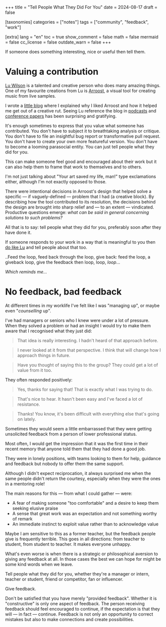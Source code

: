 +++
title = "Tell People What They Did For You"
date = 2024-08-17
draft = false

[taxonomies]
categories = ["notes"]
tags = ["community", "feedback", "work"]

[extra]
lang = "en"
toc = true
show_comment = false
math = false
mermaid = false
cc_license = false
outdate_warn = false
+++

If someone does something interesting, nice or useful then
tell them.

<!-- more -->

# Valuing a contribution

[Lu Wilson](https://www.todepond.com/) is a talented and creative person who does many amazing things.
One of my favourite creations from Lu is [Arroost](https://arroost.com/), a visual tool for creating music from live samples.

I wrote a [little blog](https://edibotopic.com/blog/doing/leisure-sick/) where I explained why I liked Arroost
and how it helped me get out of a creative rut.
Seeing Lu reference the blog in [podcasts](https://futureofcoding.org/episodes/071) and [conference papers](https://www.todepond.com/report/arroost/)
has been surprising and gratifying.

It's enough sometimes to express that you value what someone has contributed.
You don't have to subject it to breathtaking analysis or critique.
You don't have to file an insightful bug report or transformative pull request.
You don't have to create your own more featureful version.
You don't have to become a looming parasocial entity.
You can just tell people what they did for you.

This can make someone feel good and encouraged about their work but it
can also help them to frame that work to themselves and to others.

I'm not just talking about "Your art saved my life, man!" type exclamations either,
although I'm not exactly opposed to those.

There were intentional decisions in Arroost's design that helped solve
a specific — if vaguely-defined — problem that I had (a creative block).
By describing how the tool contributed to its resolution, the decisions behind
the design are brought into sharp relief and — to an extent — vindicated.
Productive questions emerge: _what can be said in general concerning solutions to such problems?_

All that is to say: tell people what they did for you, preferably soon after
they have done it.

If someone responds to your work in a way that is meaningful to you
then [do like Lu](https://www.todepond.com/report/arroost/) and tell 
people about that too.

..Feed the loop, feed back through the loop, give back: feed the loop, a giveback loop,
give the feedback then loop, loop, _loop_...

_Which reminds me..._

# No feedback, bad feedback

At different times in my worklife I've felt like I was "managing up",
or maybe even "_counselling_ up".

I've had managers or seniors who I knew were under a lot of pressure.
When they solved a problem or had an insight I would try to make them
aware that I recognised what they just did:

> That idea is really interesting. I hadn't heard of that approach before.

> I never looked at it from that perspective. I think that will change how I approach things in future.

> Have you thought of saying this to the group? They could get a lot of value from it too.

They often responded positively:

> Yes, thanks for saying that! That is exactly what I was trying to do.

> That's nice to hear. It hasn't been easy and I've faced a lot of resistance.

> Thanks! You know, it's been difficult with everything else that's going on lately.

Sometimes they would seem a little embarrassed that they were getting unsolicited
feedback from a person of lower professional status.

Most often, I would get the impression that it was the first time in their recent
memory that anyone told them that they had done a good job.

They were in lonely positions, with teams looking to them for
help, guidance and feedback but nobody to offer them the same support.

Although I didn't expect reciprocation, it always surprised me when the same people 
didn't return the courtesy, especially when they were the ones in a mentoring role!

The main reasons for this — from what I could gather — were:

- A fear of making someone "too comfortable" and a desire to keep them seeking elusive praise
- A sense that great work was an expectation and not something worthy of remark
- An immediate instinct to exploit value rather than to acknowledge value

Maybe I am sensitive to this as a former teacher, but the feedback people give
is frequently terrible.
This goes in all directions: from teacher to student, from student to teacher.
It makes everyone unhappy.

What's even worse is when there is a strategic or philosophical aversion to
giving any feedback at all.
In those cases the best we can hope for might be some kind words when we
leave.

Tell people what they did for you, whether they're a manager or intern, 
teacher or student, friend or competitor, fan or influencer.

Give feedback.

Don't be satisfied that you have merely "provided feedback".
Whether it is "constructive" is only one aspect of feedback.
The person receiving feedback should feel encouraged to continue,
if the expectation is that they will — in fact — continue.
Feedback is not only an opportunity to correct mistakes but
also to make connections and create possibilities.
